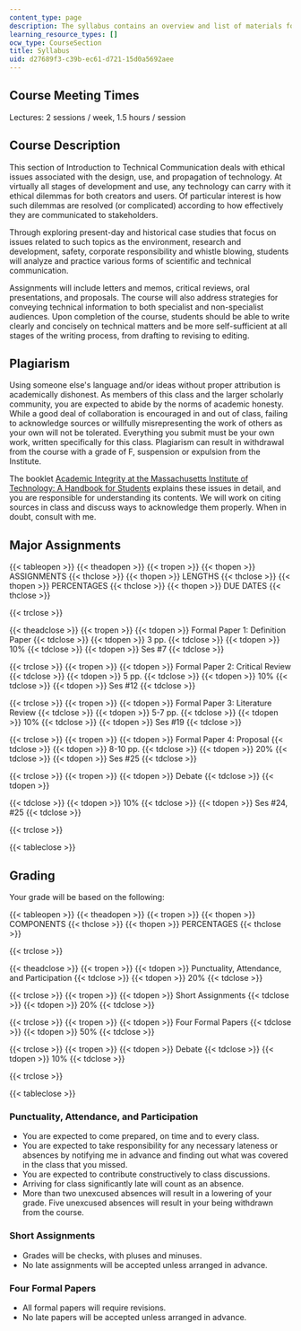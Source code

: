 ```yaml
---
content_type: page
description: The syllabus contains an overview and list of materials for the course.
learning_resource_types: []
ocw_type: CourseSection
title: Syllabus
uid: d27689f3-c39b-ec61-d721-15d0a5692aee
---
```


Course Meeting Times
--------------------

Lectures: 2 sessions / week, 1.5 hours / session

Course Description
------------------

This section of Introduction to Technical Communication deals with ethical issues associated with the design, use, and propagation of technology. At virtually all stages of development and use, any technology can carry with it ethical dilemmas for both creators and users. Of particular interest is how such dilemmas are resolved (or complicated) according to how effectively they are communicated to stakeholders.

Through exploring present-day and historical case studies that focus on issues related to such topics as the environment, research and development, safety, corporate responsibility and whistle blowing, students will analyze and practice various forms of scientific and technical communication.

Assignments will include letters and memos, critical reviews, oral presentations, and proposals. The course will also address strategies for conveying technical information to both specialist and non-specialist audiences. Upon completion of the course, students should be able to write clearly and concisely on technical matters and be more self-sufficient at all stages of the writing process, from drafting to revising to editing.

Plagiarism
----------

Using someone else's language and/or ideas without proper attribution is academically dishonest. As members of this class and the larger scholarly community, you are expected to abide by the norms of academic honesty. While a good deal of collaboration is encouraged in and out of class, failing to acknowledge sources or willfully misrepresenting the work of others as your own will not be tolerated. Everything you submit must be your own work, written specifically for this class. Plagiarism can result in withdrawal from the course with a grade of F, suspension or expulsion from the Institute.

The booklet [Academic Integrity at the Massachusetts Institute of Technology: A Handbook for Students](http://web.mit.edu/academicintegrity/handbook/handbook.pdf) explains these issues in detail, and you are responsible for understanding its contents. We will work on citing sources in class and discuss ways to acknowledge them properly. When in doubt, consult with me.

Major Assignments
-----------------

{{< tableopen >}}
{{< theadopen >}}
{{< tropen >}}
{{< thopen >}}
ASSIGNMENTS
{{< thclose >}}
{{< thopen >}}
LENGTHS
{{< thclose >}}
{{< thopen >}}
PERCENTAGES
{{< thclose >}}
{{< thopen >}}
DUE DATES
{{< thclose >}}

{{< trclose >}}

{{< theadclose >}}
{{< tropen >}}
{{< tdopen >}}
Formal Paper 1: Definition Paper
{{< tdclose >}}
{{< tdopen >}}
3 pp.
{{< tdclose >}}
{{< tdopen >}}
10%
{{< tdclose >}}
{{< tdopen >}}
Ses #7
{{< tdclose >}}

{{< trclose >}}
{{< tropen >}}
{{< tdopen >}}
Formal Paper 2: Critical Review
{{< tdclose >}}
{{< tdopen >}}
5 pp.
{{< tdclose >}}
{{< tdopen >}}
10%
{{< tdclose >}}
{{< tdopen >}}
Ses #12
{{< tdclose >}}

{{< trclose >}}
{{< tropen >}}
{{< tdopen >}}
Formal Paper 3: Literature Review
{{< tdclose >}}
{{< tdopen >}}
5-7 pp.
{{< tdclose >}}
{{< tdopen >}}
10%
{{< tdclose >}}
{{< tdopen >}}
Ses #19
{{< tdclose >}}

{{< trclose >}}
{{< tropen >}}
{{< tdopen >}}
Formal Paper 4: Proposal
{{< tdclose >}}
{{< tdopen >}}
8-10 pp.
{{< tdclose >}}
{{< tdopen >}}
20%
{{< tdclose >}}
{{< tdopen >}}
Ses #25
{{< tdclose >}}

{{< trclose >}}
{{< tropen >}}
{{< tdopen >}}
Debate
{{< tdclose >}}
{{< tdopen >}}

{{< tdclose >}}
{{< tdopen >}}
10%
{{< tdclose >}}
{{< tdopen >}}
Ses #24, #25
{{< tdclose >}}

{{< trclose >}}

{{< tableclose >}}

  

Grading
-------

Your grade will be based on the following:

{{< tableopen >}}
{{< theadopen >}}
{{< tropen >}}
{{< thopen >}}
COMPONENTS
{{< thclose >}}
{{< thopen >}}
PERCENTAGES
{{< thclose >}}

{{< trclose >}}

{{< theadclose >}}
{{< tropen >}}
{{< tdopen >}}
Punctuality, Attendance, and Participation
{{< tdclose >}}
{{< tdopen >}}
20%
{{< tdclose >}}

{{< trclose >}}
{{< tropen >}}
{{< tdopen >}}
Short Assignments
{{< tdclose >}}
{{< tdopen >}}
20%
{{< tdclose >}}

{{< trclose >}}
{{< tropen >}}
{{< tdopen >}}
Four Formal Papers
{{< tdclose >}}
{{< tdopen >}}
50%
{{< tdclose >}}

{{< trclose >}}
{{< tropen >}}
{{< tdopen >}}
Debate
{{< tdclose >}}
{{< tdopen >}}
10%
{{< tdclose >}}

{{< trclose >}}

{{< tableclose >}}

  

### Punctuality, Attendance, and Participation

*   You are expected to come prepared, on time and to every class.
*   You are expected to take responsibility for any necessary lateness or absences by notifying me in advance and finding out what was covered in the class that you missed.
*   You are expected to contribute constructively to class discussions.
*   Arriving for class significantly late will count as an absence.
*   More than two unexcused absences will result in a lowering of your grade. Five unexcused absences will result in your being withdrawn from the course.

### Short Assignments

*   Grades will be checks, with pluses and minuses.
*   No late assignments will be accepted unless arranged in advance.

### Four Formal Papers

*   All formal papers will require revisions.
*   No late papers will be accepted unless arranged in advance.